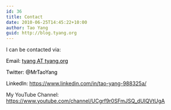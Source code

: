 ```yaml
---
id: 36
title: Contact
date: 2010-06-25T14:45:22+10:00
author: Tao Yang
guid: http://blog.tyang.org
---
```

I can be contacted via:

<span style="color: #000000;">Email: <a href="mailto:tyang@tyang.org"><span style="color: #000000;">tyang AT tyang.org</span></a></span>

<span style="color: #000000;">Twitter: @MrTaoYang</span>

<span style="color: #000000;">LinkedIn: <a href="https://www.linkedin.com/in/tao-yang-988325a/">https://www.linkedin.com/in/tao-yang-988325a/</a></span>

My YouTube Channel: <a href="https://www.youtube.com/channel/UCgrf9r0SFmJSQ_dUIQVtUgA">https://www.youtube.com/channel/UCgrf9r0SFmJSQ_dUIQVtUgA</a>